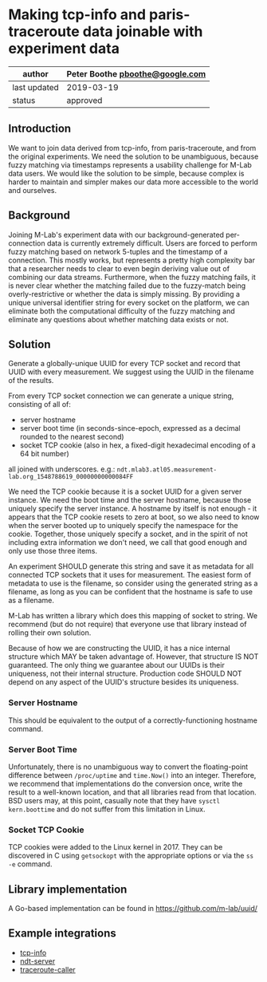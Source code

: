 # Making tcp-info and paris-traceroute data joinable with experiment data

| author       | Peter Boothe <pboothe@google.com> |
|--------------|-----------------------------------|
| last updated | 2019-03-19                        |
| status       | approved                          |

## Introduction

We want to join data derived from tcp-info, from paris-traceroute, and from
the original experiments. We need the solution to be unambiguous, because
fuzzy matching via timestamps represents a usability challenge for M-Lab data
users. We would like the solution to be simple, because complex is harder to
maintain and simpler makes our data more accessible to the world and
ourselves.

## Background

Joining M-Lab's experiment data with our background-generated per-connection
data is currently extremely difficult. Users are forced to perform fuzzy
matching based on network 5-tuples and the timestamp of a connection. This
mostly works, but represents a pretty high complexity bar that a researcher
needs to clear to even begin deriving value out of combining our data
streams. Furthermore, when the fuzzy matching fails, it is never clear
whether the matching failed due to the fuzzy-match being overly-restrictive
or whether the data is simply missing. By providing a unique universal
identifier string for every socket on the platform, we can eliminate both the
computational difficulty of the fuzzy matching and eliminate any questions
about whether matching data exists or not.

## Solution

Generate a globally-unique UUID for every TCP socket and record that UUID
with every measurement. We suggest using the UUID in the filename of the
results.

From every TCP socket connection we can generate a unique string, consisting
of all of:

- server hostname
- server boot time (in seconds-since-epoch, expressed as a decimal rounded to the nearest second)
- socket TCP cookie (also in hex, a fixed-digit hexadecimal encoding of a 64 bit number)

all joined with underscores. e.g.: `ndt.mlab3.atl05.measurement-lab.org_1548788619_00000000000084FF`

We need the TCP cookie because it is a socket UUID for a given server
instance. We need the boot time and the server hostname, because those
uniquely specify the server instance. A hostname by itself is not enough - it
appears that the TCP cookie resets to zero at boot, so we also need to know
when the server booted up to uniquely specify the namespace for the cookie.
Together, those uniquely specify a socket, and in the spirit of not including
extra information we don't need, we call that good enough and only use those
three items.

An experiment SHOULD generate this string and save it as metadata for all
connected TCP sockets that it uses for measurement. The easiest form of
metadata to use is the filename, so consider using the generated string as a
filename, as long as you can be confident that the hostname is safe to use as
a filename.

M-Lab has written a library which does this mapping of socket to string. We
recommend (but do not require) that everyone use that library instead of
rolling their own solution.

Because of how we are constructing the UUID, it has a nice internal structure
which MAY be taken advantage of. However, that structure IS NOT guaranteed.
The only thing we guarantee about our UUIDs is their uniqueness, not their
internal structure. Production code SHOULD NOT depend on any aspect of the
UUID's structure besides its uniqueness.

### Server Hostname

This should be equivalent to the output of a correctly-functioning hostname
command.

### Server Boot Time

Unfortunately, there is no unambiguous way to convert the floating-point
difference between `/proc/uptime` and `time.Now()` into an integer.
Therefore, we recommend that implementations do the conversion once,
write the result to a well-known location, and that all libraries read from
that location. BSD users may, at this point, casually note that they have
`sysctl kern.boottime` and do not suffer from this limitation in Linux.

### Socket TCP Cookie

TCP cookies were added to the Linux kernel in 2017. They can be discovered in
C using `getsockopt` with the appropriate options or via the `ss -e` command.

## Library implementation

A Go-based implementation can be found in <https://github.com/m-lab/uuid/>

## Example integrations

- [tcp-info](https://github.com/m-lab/tcp-info)
- [ndt-server](https://github.com/m-lab/ndt-server)
- [traceroute-caller](https://github.com/m-lab/traceroute-caller)